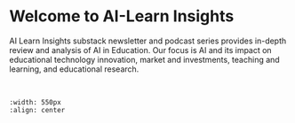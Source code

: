 # Welcome to AI-Learn Insights

AI Learn Insights substack newsletter and podcast series provides in-depth review and analysis of AI in Education. Our focus is AI and its impact on educational technology innovation, market and investments, teaching and learning, and educational research.



<br>




```{image} fourpillars.png
:width: 550px
:align: center
```
